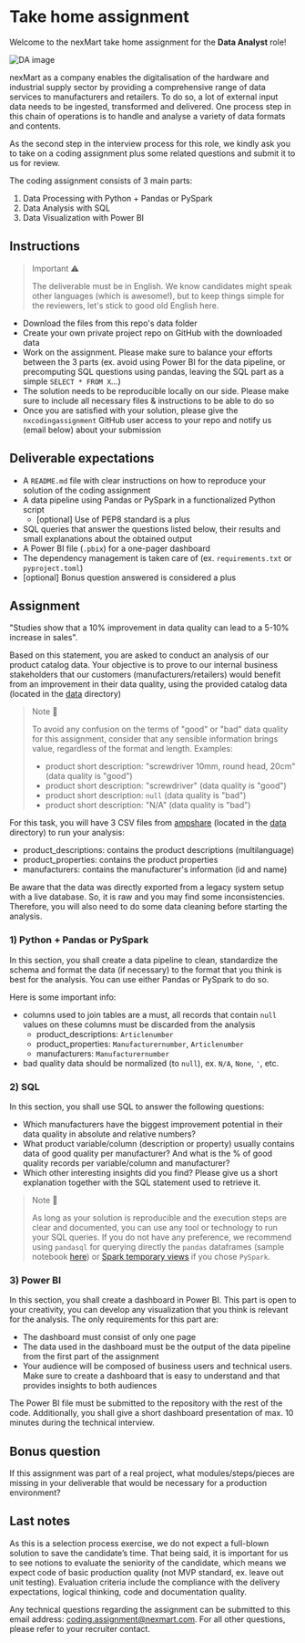 # Take home assignment

Welcome to the nexMart take home assignment for the **Data Analyst** role!

![DA image](https://media0.giphy.com/media/v1.Y2lkPTc5MGI3NjExb2M1cGZidjQwNTVmdWVjY3hraGFpMXN4djRzN3hvcTE2cjNldGVkaiZlcD12MV9pbnRlcm5hbF9naWZfYnlfaWQmY3Q9Zw/JWuBH9rCO2uZuHBFpm/giphy.gif)

nexMart as a company enables the digitalisation of the hardware and industrial supply sector by providing a comprehensive range of data services to manufacturers and retailers. To do so, a lot of external input data needs to be ingested, transformed and delivered. One process step in this chain of operations is to handle and analyse a variety of data formats and contents.

As the second step in the interview process for this role, we kindly ask you to take on a coding assignment plus some related questions and submit it to us for review.

The coding assignment consists of 3 main parts:

1. Data Processing with Python + Pandas or PySpark
2. Data Analysis with SQL
3. Data Visualization with Power BI

## Instructions

> Important ⚠️
>
> The deliverable must be in English. We know candidates might speak other languages (which is awesome!), but to keep things simple for the reviewers, let's stick to good old English here.

- Download the files from this repo's data folder
- Create your own private project repo on GitHub with the downloaded data
- Work on the assignment. Please make sure to balance your efforts between the 3 parts (ex. avoid using Power BI for the data pipeline, or precomputing SQL questions using pandas, leaving the SQL part as a simple `SELECT * FROM X`...)
- The solution needs to be reproducible locally on our side. Please make sure to include all necessary files & instructions to be able to do so
- Once you are satisfied with your solution, please give the `nxcodingassignment` GitHub user access to your repo and notify us (email below) about your submission

## Deliverable expectations

- A `README.md` file with clear instructions on how to reproduce your solution of the coding assignment
- A data pipeline using Pandas or PySpark in a functionalized Python script
  - [optional] Use of PEP8 standard is a plus
- SQL queries that answer the questions listed below, their results and small explanations about the obtained output
- A Power BI file (`.pbix`) for a one-pager dashboard
- The dependency management is taken care of (ex. `requirements.txt` or `pyproject.toml`)
- [optional] Bonus question answered is considered a plus

## Assignment

"Studies show that a 10% improvement in data quality can lead to a 5-10% increase in sales".

Based on this statement, you are asked to conduct an analysis of our product catalog data. Your objective is to prove to our internal business stakeholders that our customers (manufacturers/retailers) would benefit from an improvement in their data quality, using the provided catalog data (located in the [data](/data/) directory)

> Note :notebook:
>
> To avoid any confusion on the terms of "good" or "bad" data quality for this assignment, consider that any sensible information brings value, regardless of the format and length.
> Examples:
>
> - product short description: "screwdriver 10mm, round head, 20cm" (data quality is "good")
> - product short description: "screwdriver" (data quality is "good")
> - product short description: `null` (data quality is "bad")
> - product short description: "N/A" (data quality is "bad")

For this task, you will have 3 CSV files from [ampshare](https://ampshare.com/de/de/produktkatalog/) (located in the [data](/data/) directory) to run your analysis:

- product_descriptions: contains the product descriptions (multilanguage)
- product_properties: contains the product properties
- manufacturers: contains the manufacturer's information (id and name)

Be aware that the data was directly exported from a legacy system setup with a live database. So, it is raw and you may find some inconsistencies. Therefore, you will also need to do some data cleaning before starting the analysis.

### 1) Python + Pandas or PySpark

In this section, you shall create a data pipeline to clean, standardize the schema and format the data (if necessary) to the format that you think is best for the analysis. You can use either Pandas or PySpark to do so.

Here is some important info:

- columns used to join tables are a must, all records that contain `null` values on these columns must be discarded from the analysis
  - product_descriptions: `Articlenumber`
  - product_properties: `Manufacturernumber`, `Articlenumber`
  - manufacturers: `Manufacturernumber`
- bad quality data should be normalized (to `null`), ex. `N/A`, `None`, `'`, etc.

### 2) SQL

In this section, you shall use SQL to answer the following questions:

- Which manufacturers have the biggest improvement potential in their data quality in absolute and relative numbers?
- What product variable/column (description or property) usually contains data of good quality per manufacturer? And what is the % of good quality records per variable/column and manufacturer?
- Which other interesting insights did you find? Please give us a short explanation together with the SQL statement used to retrieve it.

> Note :notebook:
>
> As long as your solution is reproducible and the execution steps are clear and documented, you can use any tool or technology to run your SQL queries. If you do not have any preference, we recommend using `pandasql` for querying directly the `pandas` dataframes (sample notebook [here](notebooks/pandasql_sample.ipynb)) or [Spark temporary views](https://spark.apache.org/docs/3.5.5/api/python/reference/pyspark.sql/api/pyspark.sql.DataFrame.createOrReplaceTempView.html) if you chose `PySpark`.

### 3) Power BI

In this section, you shall create a dashboard in Power BI. This part is open to your creativity, you can develop any visualization that you think is relevant for the analysis. The only requirements for this part are:

- The dashboard must consist of only one page
- The data used in the dashboard must be the output of the data pipeline from the first part of the assignment
- Your audience will be composed of business users and technical users. Make sure to create a dashboard that is easy to understand and that provides insights to both audiences

The Power BI file must be submitted to the repository with the rest of the code. Additionally, you shall give a short dashboard presentation of max. 10 minutes during the technical interview. 

## Bonus question

If this assignment was part of a real project, what modules/steps/pieces are missing in your deliverable that would be necessary for a production environment?

## Last notes

As this is a selection process exercise, we do not expect a full-blown solution to save the candidate’s time. That being said, it is important for us to see notions to evaluate the seniority of the candidate, which means we expect code of basic production quality (not MVP standard, ex. leave out unit testing). Evaluation criteria include the compliance with the delivery expectations, logical thinking, code and documentation quality.

Any technical questions regarding the assignment can be submitted to this email address: <coding.assignment@nexmart.com>. For all other questions, please refer to your recruiter contact.